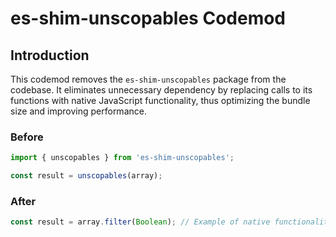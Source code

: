 # es-shim-unscopables Codemod

## Introduction

This codemod removes the `es-shim-unscopables` package from the codebase. It eliminates unnecessary dependency by replacing calls to its functions with native JavaScript functionality, thus optimizing the bundle size and improving performance.

### Before

```javascript
import { unscopables } from 'es-shim-unscopables';

const result = unscopables(array);
```

### After

```javascript
const result = array.filter(Boolean); // Example of native functionality that may replace unscopables
```